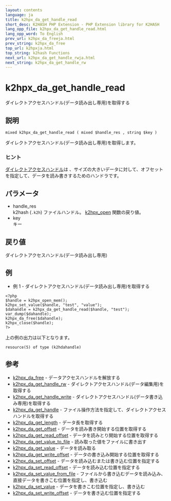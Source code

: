 ```yaml
---
layout: contents
language: ja
title: k2hpx_da_get_handle_read
short_desc: K2HASH PHP Extension - PHP Extension library for K2HASH
lang_opp_file: k2hpx_da_get_handle_read.html
lang_opp_word: To English
prev_url: k2hpx_da_freeja.html
prev_string: k2hpx_da_free
top_url: k2hpxja.html
top_string: k2hash Functions
next_url: k2hpx_da_get_handle_rwja.html
next_string: k2hpx_da_get_handle_rw
---
```


# k2hpx_da_get_handle_read
ダイレクトアクセスハンドル(データ読み出し専用)を取得する

## 説明

```
mixed k2hpx_da_get_handle_read ( mixed $handle_res , string $key )
```

ダイレクトアクセスハンドル(データ読み出し専用)を取得します。 

### ヒント
[ダイレクトアクセスハンドル](https://k2hash.antpick.ax/developerja.html#DIRECTACCESS)は 、サイズの大きいデータに対して、オフセットを指定して、データを読み書きするためのハンドラです。 

## パラメータ
- handle_res  
k2hash (`.k2h`) ファイルハンドル。 [k2hpx_open](k2hpx_openja.html) 関数の戻り値。
- key  
キー

## 戻り値
ダイレクトアクセスハンドル(データ読み出し専用) 

## 例
- 例 1 - ダイレクトアクセスハンドル(データ読み出し専用)を取得する

```
<?php
$handle = k2hpx_open_mem();
k2hpx_set_value($handle, "test", "value");
$dahandle = k2hpx_da_get_handle_read($handle, "test");
var_dump($dahandle);
k2hpx_da_free($dahandle);
k2hpx_close($handle);
?>
```

上の例の出力は以下となります。

```
resource(5) of type (k2hdahandle)
```


## 参考
- [k2hpx_da_free](k2hpx_da_freeja.html) - データアクセスハンドルを解放する
- [k2hpx_da_get_handle_rw](k2hpx_da_get_handle_rwja.html) - ダイレクトアクセスハンドル(データ編集用)を取得する
- [k2hpx_da_get_handle_write](k2hpx_da_get_handle_writeja.html) - ダイレクトアクセスハンドル(データ書き込み専用)を取得する
- [k2hpx_da_get_handle](k2hpx_da_get_handleja.html) - ファイル操作方法を指定して、ダイレクトアクセスハンドルを取得する
- [k2hpx_da_get_length](k2hpx_da_get_lengthja.html) - データ長を取得する
- [k2hpx_da_get_offset](k2hpx_da_get_offsetja.html) - データを読み書き開始する位置を取得する
- [k2hpx_da_get_read_offset](k2hpx_da_get_read_offsetja.html) - データを読みとり開始する位置を取得する
- [k2hpx_da_get_value_to_file](k2hpx_da_get_value_to_fileja.html) - 読み取った値をファイルに書き出す
- [k2hpx_da_get_value](k2hpx_da_get_valueja.html) - データを読み取る
- [k2hpx_da_get_write_offset](k2hpx_da_get_write_offsetja.html) - データの書き込み開始する位置を取得する
- [k2hpx_da_set_offset](k2hpx_da_set_offsetja.html) - データを読み込むまたは書き込む位置を指定する
- [k2hpx_da_set_read_offset](k2hpx_da_set_read_offsetja.html) - データを読み込む位置を指定する
- [k2hpx_da_set_value_from_file](k2hpx_da_set_value_from_fileja.html) - ファイルから書き込むデータを読み込み、直接データを書きこむ位置を指定し、書き込む
- [k2hpx_da_set_value](k2hpx_da_set_valueja.html) - データを書きこむ位置を指定し、書き込む
- [k2hpx_da_set_write_offset](k2hpx_da_set_write_offsetja.html) - データを書き込む位置を指定する
